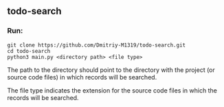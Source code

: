 ## todo-search
### Run:
	git clone https://github.com/Dmitriy-M1319/todo-search.git
	cd todo-search
	python3 main.py <directory path> <file type>

The path to the directory should point to the directory with the project (or source code files) in which records will be searched.

The file type indicates the extension for the source code files in which the records will be searched.